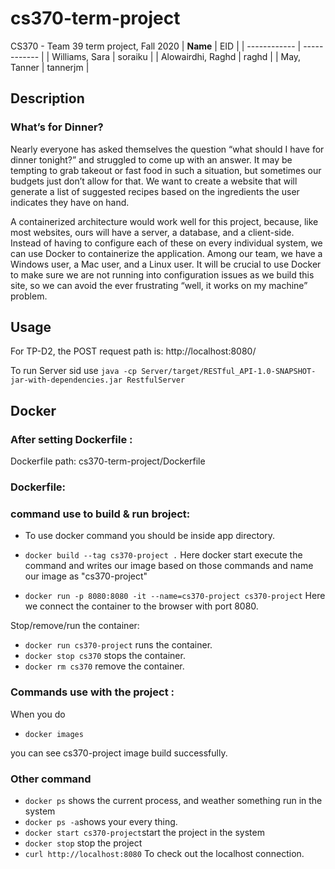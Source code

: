 # cs370-term-project
CS370 - Team 39 term project, Fall 2020
| **Name** | EID |
| ------------ |  ------------  |
| Williams, Sara | soraiku |
| Alowairdhi, Raghd | raghd |
| May, Tanner | tannerjm |

## Description
### What’s for Dinner? 
Nearly everyone has asked themselves the question “what should I have for dinner tonight?” and struggled to come up with an answer. It may be tempting to grab takeout or fast food in such a situation, but sometimes our budgets just don’t allow for that. We want to create a website that will generate a list of suggested recipes based on the ingredients the user indicates they have on hand. 

A containerized architecture would work well for this project, because, like most websites, ours will have a server, a database, and a client-side. Instead of having to configure each of these on every individual system, we can use Docker to containerize the application. Among our team, we have a Windows user, a Mac user, and a Linux user. It will be crucial to use Docker to make sure we are not running into configuration issues as we build this site, so we can avoid the ever frustrating “well, it works on my machine” problem. 

## Usage
For TP-D2, the POST request path is: http://localhost:8080/

To run Server sid use `java -cp Server/target/RESTful_API-1.0-SNAPSHOT-jar-with-dependencies.jar RestfulServer`

## Docker
### After setting Dockerfile : 
Dockerfile path:
cs370-term-project/Dockerfile

### Dockerfile:
### command use to build & run broject:
* To use docker command you should be inside app directory.

* `docker build --tag cs370-project .` Here docker start execute the command and writes our image based on those commands and name our image as "cs370-project"

* `docker run -p 8080:8080 -it --name=cs370-project cs370-project` Here we connect the container to the browser with port 8080.

Stop/remove/run the container:
* `docker run cs370-project` runs the container.
* `docker stop cs370` stops the container.
* `docker rm cs370` remove the container.

### Commands use with the project : 

 When you do 

* `docker images` 

you can see cs370-project image build successfully.
 

### Other command 
- `docker ps` shows the current process, and weather something run in the system 
- `docker ps -a`shows your every thing.
- `docker start cs370-project`start the project in the system 
- `docker stop` stop the project
- `curl http://localhost:8080` To check out the localhost connection.



